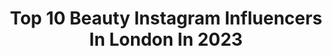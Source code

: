---
title: Top 10 Beauty Instagram Influencers In London In 2023
description: >-
  Find top beauty Instagram influencers in London in 2023. Most popular hashtags: #fashion #photooftheday #love #instagram.
platform: Instagram
hits: 593
text_top: See the top-rated Instagram influencers on inBeat.
text_bottom: Our search engine aggregates 593 Instagram influencers like this in London, United Kingdom for you to connect with.
profiles:
  - username: "marielouduvillier"
    fullname: >-
      loulou🤍
    bio: >-
      lifestyle, fashion & beauty london | brussels ✉️ workwithmarielou@gmail.com new IGTV: MORNING SKINCARE ROUTINE WITH FOREO👇🏼
    location: "United Kingdom"
    followers: 137406
    engagement: 226
    commentsToLikes: 0.012530
    id: ck134pa6zxjhc0i19tqdpl8dr
    verified: false
    hashtags: "#iamwhatilive, #foreo, #pdpaolaclub, #armanipartner"
  - username: "vivis_makeup"
    fullname: >-
      V I V I ' S     M A K E U P
    bio: >-
      Beauty London based makeup artist Tik Tok @vivis_makeup For any inquiry please email info@vivismakeup.com 📍London
    location: "United Kingdom"
    followers: 193837
    engagement: 120
    commentsToLikes: 0.041795
    id: ck0u76t6240g00i19kq4nens0
    verified: false
    hashtags: "#editorialmakeup, #beautymakeup, #vivismakeup, #makeupartistry"
  - username: "thearcadiaonline"
    fullname: >-
      ARCADIA Magazine
    bio: >-
      ARCADIA Summer 2021 starring @diipakhosla is on newsstands in 70 countries. Order a copy to be delivered to your door via newsstand.co.uk.
    location: "United Kingdom"
    followers: 48465
    engagement: 116
    commentsToLikes: 0.044095
    id: ck136onet7i180i198w4sw93u
    verified: false
    hashtags: "#fashion, #makeup, #redhair, #makeupartist"
  - username: "rhearhae"
    fullname: >-
      Rhea Rhae
    bio: >-
      Life is full of beauty Notice it 📍PH📍London
    location: "United Kingdom"
    followers: 7230
    engagement: 682
    commentsToLikes: 0.029933
    id: ckapby69b1qht0i78dtf9uhfw
    verified: false
    hashtags: "#happy, #trek, #whitby, #cleveland"
  - username: "isabelle_makeup_"
    fullname: >-
      Issy Lockett🖤
    bio: >-
      21 Sheffield🇬🇧 NYX FACE AWARDS ‘19 TOP 10💥 Email for PR/ collabs📥 ISABELLE for £ off @star.style.wigs
    location: "United Kingdom"
    followers: 18735
    engagement: 406
    commentsToLikes: 0.085628
    id: ck0uegdv5lcb40i191wevx0bp
    verified: false
    hashtags: "#undiscoveredmuas, #ad, #witch, #makeupartist"
  - username: "joshuariece"
    fullname: >-
      Joshua-Riece
    bio: >-
      • Beauty/Makeup • London • Fluent in sarcasm
    location: "United Kingdom"
    followers: 6219
    engagement: 569
    commentsToLikes: 0.245307
    id: ck13a0myko15d0i198wl9u2ry
    verified: false
    hashtags: "#fentybeauty, #nanoinfluencer, #influencer, #asosuk"
  - username: "stripeycoral"
    fullname: >-
      Coral
    bio: >-
      Fashion | Travel | Beauty | Lifestyle | London based. 25 years in the fashion industry Email 📩stripeycoral@gmail.com Co-creator of #mystyleessential
    location: "United Kingdom"
    followers: 44238
    engagement: 189
    commentsToLikes: 0.367316
    id: ck0twuisbgsp00i194ku3tiwg
    verified: false
    hashtags: "#dressoftheday, #fashionover40, #dreamdress, #prelovedfashion"
  - username: "nora_norab"
    fullname: >-
      Nora B | Fashion
    bio: >-
      💁‍♀️Just a girl who loves fashion and beauty! 📍London/UK 💌 For collaboration: E-Mail or DM @sheinofficial DC: D4D2Nora
    location: "United Kingdom"
    followers: 16185
    engagement: 630
    commentsToLikes: 0.346406
    id: ckap73ay6igg10i783713q2iy
    verified: false
    hashtags: "#gifted, #empoweringwomen, #boohoobabes, #outfitideas"
  - username: "thekittyluxe"
    fullname: >-
      holly ☽ Midsize & Petite Style
    bio: >-
      petite & midsize fashion • lifestyle • beauty • interiors london, uk 🇬🇧 half mauritian, half british business: holly@digitalstreamers.com
    location: "United Kingdom"
    followers: 63712
    engagement: 222
    commentsToLikes: 0.053539
    id: ck0tu5i5w5q8d0i19fdprn05w
    verified: false
    hashtags: "#lookfantastic, #hm, #hmxme, #invisibobble"
  - username: "sarah_czarnuch"
    fullname: >-
      Sarah Czarnuch
    bio: >-
      Model - AUS @lenisagency - LONDON Beauty Columnist @gtmagazine 💋 Contact/bookings: sarahczarnuch1@gmail.com
    location: "United Kingdom"
    followers: 123395
    engagement: 115
    commentsToLikes: 0.030230
    id: ck0twiczvfijc0i194hfew3v0
    verified: false
    hashtags: "#scpartner, #vergegirl, #sansloane, #crownperth"
---